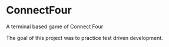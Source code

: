 # ConnectFour
A terminal based game of Connect Four

The goal of this project was to practice test driven development.
